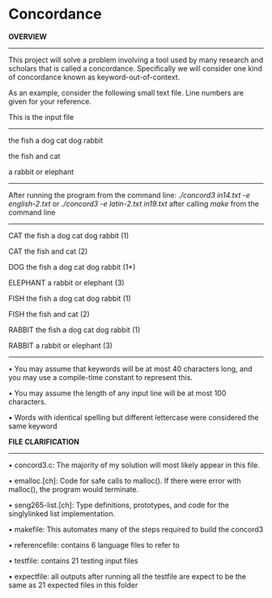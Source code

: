 # Concordance
**OVERVIEW**

_________________________________________________________________________________________________________________________________________________________________________________
This project will solve a problem involving a tool used by many research and scholars that is called a concordance. Specifically we will consider one kind of concordance known as keyword-out-of-context.

As an example, consider the following small text file. Line numbers are given for your reference.

This is the input file

***************************************************************************************************

the fish a dog cat dog rabbit

the fish and cat

a rabbit or elephant

***************************************************************************************************

After running the program from the command line: _./concord3 in14.txt -e english-2.txt_ or _./concord3 -e latin-2.txt in19.txt_ after calling _make_ from the command line

***************************************************************************************************
CAT	     the fish a dog cat dog rabbit (1)

CAT      the fish and cat (2)

DOG      the fish a dog cat dog rabbit (1*)

ELEPHANT a rabbit or elephant (3)

FISH     the fish a dog cat dog rabbit (1)

FISH     the fish and cat (2)

RABBIT   the fish a dog cat dog rabbit (1)

RABBIT   a rabbit or elephant (3)

***************************************************************************************************

• You	may	assume	that	keywords	will	be	at	most	40	characters	long,	and	you	may	use a	compile-time	constant	to	represent	this.

• You	may	assume	the	length	of	any	input	line	will	be	at	most	100	characters.

• Words	with	identical	spelling	but	different	lettercase were	considered	the	same	keyword


**FILE CLARIFICATION**

_________________________________________________________________________________________________________________________________________________________________________________
• concord3.c:	The	majority	of	my	solution	will	most	likely	appear	in	this	file.	

• emalloc.[ch]: Code	for	safe	calls	to	malloc(). If there were error with malloc(), the program would terminate.

• seng265-list.[ch]:	Type	definitions,	prototypes,	and	code for	the	singlylinked	list	implementation.

• makefile:	This	automates	many	of	the	steps	required	to	build	the	concord3

• referencefile: contains 6 language files to refer to

• testfile: contains 21 testing input files

• expectfile: all outputs after running all the testfile are expect to be the same as 21 expected files in this folder
